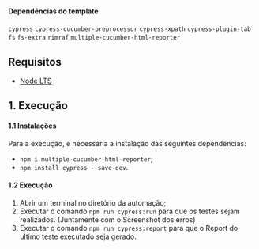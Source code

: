 
#### Dependências do template
`cypress`
`cypress-cucumber-preprocessor`
`cypress-xpath`
`cypress-plugin-tab`
`fs`
`fs-extra`
`rimraf`
`multiple-cucumber-html-reporter`


## Requisitos
- [Node LTS](https://nodejs.org/pt-br/)


## 1. Execução
#### 1.1 Instalações
Para a execução, é necessária a instalação das seguintes dependências:
- `npm i multiple-cucumber-html-reporter`;
- `npm install cypress --save-dev`.

#### 1.2 Execução
1. Abrir um terminal no diretório da automação;
2. Executar o comando `npm run cypress:run` para que os testes sejam realizados. (Juntamente com o Screenshot dos erros)
3. Executar o comando `npm run cypress:report` para que o Report do ultimo teste executado seja gerado.